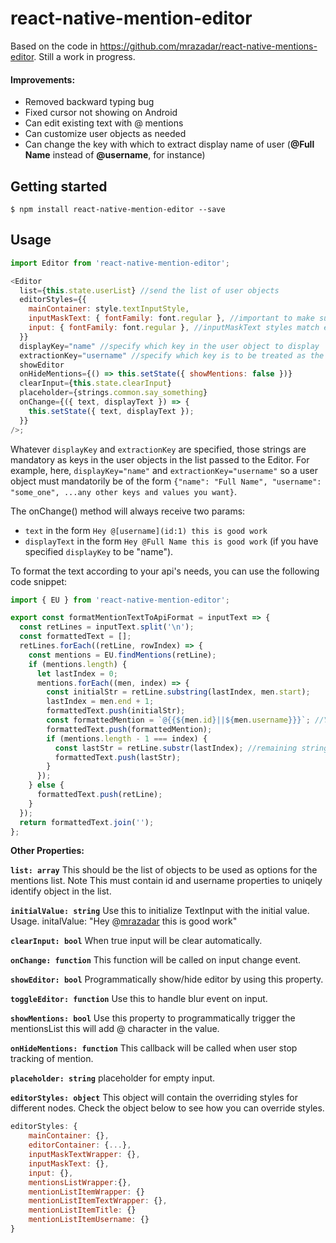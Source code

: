 # react-native-mention-editor

Based on the code in https://github.com/mrazadar/react-native-mentions-editor. Still a work in progress.

#### Improvements:

- Removed backward typing bug
- Fixed cursor not showing on Android
- Can edit existing text with @ mentions
- Can customize user objects as needed
- Can change the key with which to extract display name of user (**@Full Name** instead of **@username**, for instance)

## Getting started

`$ npm install react-native-mention-editor --save`

## Usage

```javascript
import Editor from 'react-native-mention-editor';

<Editor
  list={this.state.userList} //send the list of user objects
  editorStyles={{
    mainContainer: style.textInputStyle,
    inputMaskText: { fontFamily: font.regular }, //important to make sure input and
    input: { fontFamily: font.regular }, //inputMaskText styles match exactly
  }}
  displayKey="name" //specify which key in the user object to display
  extractionKey="username" //specify which key is to be treated as the unique ID of user objects
  showEditor
  onHideMentions={() => this.setState({ showMentions: false })}
  clearInput={this.state.clearInput}
  placeholder={strings.common.say_something}
  onChange={({ text, displayText }) => {
    this.setState({ text, displayText });
  }}
/>;
```

Whatever `displayKey` and `extractionKey` are specified, those strings are mandatory as keys in the user objects in the list passed to the Editor. For example, here, `displayKey="name"` and `extractionKey="username"` so a user object must mandatorily be of the form `{"name": "Full Name", "username": "some_one", ...any other keys and values you want}`.

The onChange() method will always receive two params:

- `text` in the form `Hey @[username](id:1) this is good work`
- `displayText` in the form `Hey @Full Name this is good work` (if you have specified `displayKey` to be "name").

To format the text according to your api's needs, you can use the following code snippet:

```javascript
import { EU } from 'react-native-mention-editor';

export const formatMentionTextToApiFormat = inputText => {
  const retLines = inputText.split('\n');
  const formattedText = [];
  retLines.forEach((retLine, rowIndex) => {
    const mentions = EU.findMentions(retLine);
    if (mentions.length) {
      let lastIndex = 0;
      mentions.forEach((men, index) => {
        const initialStr = retLine.substring(lastIndex, men.start);
        lastIndex = men.end + 1;
        formattedText.push(initialStr);
        const formattedMention = `@{{${men.id}||${men.username}}}`; //You can format the mention text any way you want here. Remember that inputText will always have the value of the extractionKey you specified as the value of the id key in this object.
        formattedText.push(formattedMention);
        if (mentions.length - 1 === index) {
          const lastStr = retLine.substr(lastIndex); //remaining string
          formattedText.push(lastStr);
        }
      });
    } else {
      formattedText.push(retLine);
    }
  });
  return formattedText.join('');
};
```

**Other Properties:**

**`list: array`** This should be the list of objects to be used as options for the mentions list. Note This must contain id and username properties to uniqely identify object in the list.

**`initialValue: string`** Use this to initialize TextInput with the initial value. Usage. initalValue: "Hey @[mrazadar](id:1) this is good work"

**`clearInput: bool`** When true input will be clear automatically.

**`onChange: function`** This function will be called on input change event.

**`showEditor: bool`** Programmatically show/hide editor by using this property.

**`toggleEditor: function`** Use this to handle blur event on input.

**`showMentions: bool`** Use this property to programmatically trigger the mentionsList this will add @ character in the value.

**`onHideMentions: function`** This callback will be called when user stop tracking of mention.

**`placeholder: string`** placeholder for empty input.

**`editorStyles: object`** This object will contain the overriding styles for different nodes. Check the object below to see how you can override styles.

```javascript
editorStyles: {
    mainContainer: {},
    editorContainer: {...},
    inputMaskTextWrapper: {},
    inputMaskText: {},
    input: {},
    mentionsListWrapper:{},
    mentionListItemWrapper: {}
    mentionListItemTextWrapper: {},
    mentionListItemTitle: {}
    mentionListItemUsername: {}
}
```
